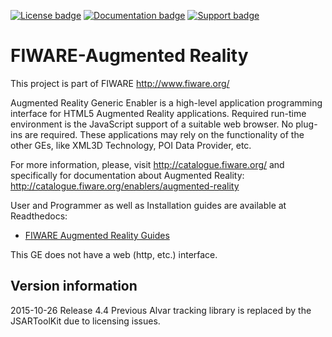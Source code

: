 [![License badge](https://img.shields.io/badge/license-GPLv3-blue.svg)](https://opensource.org/licenses/LGPL-3.0)
[![Documentation badge](https://readthedocs.org/projects/fiware-augmentedreality/badge/?version=latest)](http://fiware-augmentedreality.readthedocs.org/en/latest/?badge=latest)
[![Support badge]( https://img.shields.io/badge/support-sof-yellowgreen.svg)](http://stackoverflow.com/questions/tagged/fiware-augmentedreality)

FIWARE-Augmented Reality
========================

This project is part of FIWARE http://www.fiware.org/

Augmented Reality Generic Enabler is a high-level application programming 
interface for HTML5 Augmented Reality applications. Required run-time 
environment is the JavaScript support of a suitable web browser. No plug-ins 
are required. These applications may rely on the functionality of the other 
GEs, like XML3D Technology, POI Data Provider, etc. 

For more information, please, visit http://catalogue.fiware.org/ and
specifically for documentation about Augmented Reality: 
http://catalogue.fiware.org/enablers/augmented-reality

User and Programmer as well as Installation guides are available at Readthedocs:
* [FIWARE Augmented Reality Guides](http://fiware-augmentedreality.readthedocs.io)

This GE does not have a web (http, etc.) interface.

Version information
-------------------
2015-10-26  Release 4.4
            Previous Alvar tracking library is replaced by the JSARToolKit due
            to licensing issues.
